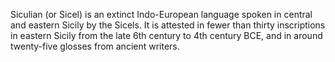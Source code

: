 Siculian (or Sicel) is an extinct Indo-European language spoken in central and eastern Sicily by the Sicels. It is attested in fewer than thirty inscriptions in eastern Sicily from the late 6th century to 4th century BCE, and in around twenty-five glosses from ancient writers.